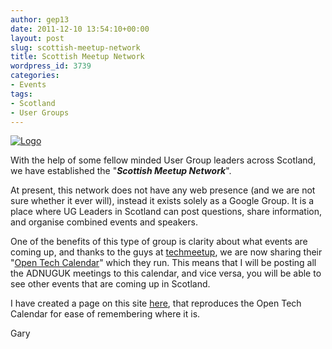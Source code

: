```yaml
---
author: gep13
date: 2011-12-10 13:54:10+00:00
layout: post
slug: scottish-meetup-network
title: Scottish Meetup Network
wordpress_id: 3739
categories:
- Events
tags:
- Scotland
- User Groups
---
```


[![Logo](http://www.aberdeendevelopers.co.uk/wp-content/uploads/Logo_thumb.png)](http://www.aberdeendevelopers.co.uk/wp-content/uploads/Logo.png)



With the help of some fellow minded User Group leaders across Scotland, we have established the "**_Scottish Meetup Network_**".



At present, this network does not have any web presence (and we are not sure whether it ever will), instead it exists solely as a Google Group. It is a place where UG Leaders in Scotland can post questions, share information, and organise combined events and speakers.



One of the benefits of this type of group is clarity about what events are coming up, and thanks to the guys at [techmeetup](http://techmeetup.co.uk/), we are now sharing their "[Open Tech Calendar](http://www.google.com/calendar/embed?src=bzk4ZDR2dXQ0MW1sdjkzZXZiOXBpdGJqdWtAZ3JvdXAuY2FsZW5kYXIuZ29vZ2xlLmNvbQ)" which they run. This means that I will be posting all the ADNUGUK meetings to this calendar, and vice versa, you will be able to see other events that are coming up in Scotland.



I have created a page on this site [here](http://aberdeendevelopers.co.uk/page/Scottish-Meetings.aspx), that reproduces the Open Tech Calendar for ease of remembering where it is.



Gary
